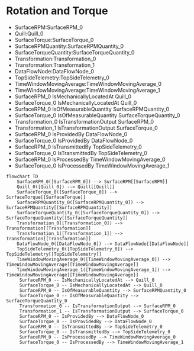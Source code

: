 # Rotation and Torque
- SurfaceRPM:SurfaceRPM_0
- Quill:Quill_0
- SurfaceTorque:SurfaceTorque_0
- SurfaceRPMQuantity:SurfaceRPMQuantity_0
- SurfaceTorqueQuantity:SurfaceTorqueQuantity_0
- Transformation:Transformation_0
- Transformation:Transformation_1
- DataFlowNode:DataFlowNode_0
- TopSideTelemetry:TopSideTelemetry_0
- TimeWindowMovingAverage:TimeWindowMovingAverage_0
- TimeWindowMovingAverage:TimeWindowMovingAverage_1
- SurfaceRPM_0 IsMechanicallyLocatedAt Quill_0
- SurfaceTorque_0 IsMechanicallyLocatedAt Quill_0
- SurfaceRPM_0 IsOfMeasurableQuantity SurfaceRPMQuantity_0
- SurfaceTorque_0 IsOfMeasurableQuantity SurfaceTorqueQuantity_0
- Transformation_0 IsTransformationOutput SurfaceRPM_0
- Transformation_1 IsTransformationOutput SurfaceTorque_0
- SurfaceRPM_0 IsProvidedBy DataFlowNode_0
- SurfaceTorque_0 IsProvidedBy DataFlowNode_0
- SurfaceRPM_0 IsTransmittedBy TopSideTelemetry_0
- SurfaceTorque_0 IsTransmittedBy TopSideTelemetry_0
- SurfaceRPM_0 IsProcessedBy TimeWindowMovingAverage_0
- SurfaceTorque_0 IsProcessedBy TimeWindowMovingAverage_1
```mermaid
flowchart TD
	SurfaceRPM_0([SurfaceRPM_0]) --> SurfaceRPM[[SurfaceRPM]]
	Quill_0([Quill_0]) --> Quill[[Quill]]
	SurfaceTorque_0([SurfaceTorque_0]) --> SurfaceTorque[[SurfaceTorque]]
	SurfaceRPMQuantity_0([SurfaceRPMQuantity_0]) --> SurfaceRPMQuantity[[SurfaceRPMQuantity]]
	SurfaceTorqueQuantity_0([SurfaceTorqueQuantity_0]) --> SurfaceTorqueQuantity[[SurfaceTorqueQuantity]]
	Transformation_0([Transformation_0]) --> Transformation[[Transformation]]
	Transformation_1([Transformation_1]) --> Transformation[[Transformation]]
	DataFlowNode_0([DataFlowNode_0]) --> DataFlowNode[[DataFlowNode]]
	TopSideTelemetry_0([TopSideTelemetry_0]) --> TopSideTelemetry[[TopSideTelemetry]]
	TimeWindowMovingAverage_0([TimeWindowMovingAverage_0]) --> TimeWindowMovingAverage[[TimeWindowMovingAverage]]
	TimeWindowMovingAverage_1([TimeWindowMovingAverage_1]) --> TimeWindowMovingAverage[[TimeWindowMovingAverage]]
	 SurfaceRPM_0 -- IsMechanicallyLocatedAt --> Quill_0 
	 SurfaceTorque_0 -- IsMechanicallyLocatedAt --> Quill_0 
	 SurfaceRPM_0 -- IsOfMeasurableQuantity --> SurfaceRPMQuantity_0 
	 SurfaceTorque_0 -- IsOfMeasurableQuantity --> SurfaceTorqueQuantity_0 
	 Transformation_0 -- IsTransformationOutput --> SurfaceRPM_0 
	 Transformation_1 -- IsTransformationOutput --> SurfaceTorque_0 
	 SurfaceRPM_0 -- IsProvidedBy --> DataFlowNode_0 
	 SurfaceTorque_0 -- IsProvidedBy --> DataFlowNode_0 
	 SurfaceRPM_0 -- IsTransmittedBy --> TopSideTelemetry_0 
	 SurfaceTorque_0 -- IsTransmittedBy --> TopSideTelemetry_0 
	 SurfaceRPM_0 -- IsProcessedBy --> TimeWindowMovingAverage_0 
	 SurfaceTorque_0 -- IsProcessedBy --> TimeWindowMovingAverage_1 
```
